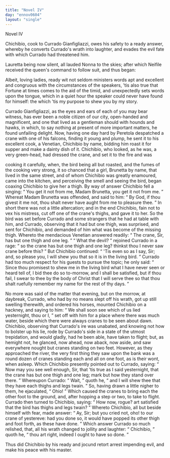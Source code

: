 ```yaml
---
title: "Novel IV"
day: "ennov0604"
layout: "single"
---
```

<html>
 <head>
 </head>
 <body>
  <div id="nov0604" type="novella" who="neifile">
   <head>
    Novel IV
   </head>
   <argument>
    <p>
     <milestone id="p06040001"/>
     <!--(i)-->
     Chichibio, cook to Currado Gianfigliazzi, owes his
	safety to a ready answer, whereby he converts Currado's wrath into laughter, and evades
	the evil fate with which Currado had threatened him.
     <!--(/i)-->
    </p>
   </argument>
   <div3 type="commentary" who="author">
    <p>
     <milestone id="p06040002"/>
     <!--(sc)-->
     Lauretta
     <!--(/sc)-->
     being now silent, all lauded Nonna to
	the skies; after which Neifile received the queen's command to follow suit, and thus
	began:
    </p>
   </div3>
   <div3 type="commentary" who="neifile">
    <p>
     <milestone id="p06040003"/>
     Albeit, loving ladies, ready wit not seldom ministers words apt and
	excellent and congruous with the circumstances of the speakers, 'tis also true that
	Fortune at times comes to the aid of the timid, and unexpectedly sets words upon the
	tongue, which in a quiet hour the speaker could never have found for himself: the which
	'tis my purpose to shew you by my story.
    </p>
   </div3>
   <p>
    <milestone id="p06040004"/>
    Currado Gianfigliazzi, as the eyes and ears of each of you
may
 bear witness, has ever been a noble citizen of our city, open-handed
and magnificent, and one that lived as a gentleman should with
 hounds and
hawks, in which, to say nothing at present of more
 important matters, he
found unfailing delight.
    <milestone id="p06040005"/>
    Now, having one
 day hard by Peretola despatched a
crane with one of his falcons,
 finding it young and plump, he sent it to
his excellent cook, a
 Venetian, Chichibio by name, bidding him roast it
for supper and
 make a dainty dish of it.
    <milestone id="p06040006"/>
    Chichibio, who looked, as he was,
a
 very green-head, had dressed the crane, and set it to the fire and was

cooking it carefully,
    <milestone id="p06040007"/>
    when, the bird being all but roasted, and the
 fumes
of the cooking very strong, it so chanced that a girl, Brunetta
 by name,
that lived in the same street, and of whom Chichibio was
 greatly
enamoured, came into the kitchen, and perceiving the smell
    <pb n="83"/>
    and
seeing the bird, began coaxing Chichibio to give her a thigh.
    <milestone id="p06040008"/>
    By way of
answer Chichibio fell a singing:
    <q direct="unspecified">
     You get it not from
 me, Madam
Brunetta, you get it not from me.
    </q>
    <milestone id="p06040009"/>
    Whereat Madam
 Brunetta was offended,
and said to him:
    <q direct="unspecified">
     By God, if thou givest
 it me not, thou shalt never
have aught from me to pleasure thee.
    </q>
    In short there was not a little
altercation; and in the end Chichibio,
 fain not to vex his mistress, cut
off one of the crane's thighs, and
 gave it to her.
    <milestone id="p06040010"/>
    So the bird was set
before Currado and some strangers
 that he had at table with him, and
Currado, observing that it had but
 one thigh, was surprised, and sent for
Chichibio, and demanded of
 him what was become of the missing thigh.
Whereto the mendacious
 Venetian answered readily:
    <q direct="unspecified">
     The crane, Sir, has
but one thigh and
 one leg.
    </q>
    <milestone id="p06040011"/>
    <q direct="unspecified">
     What the devil?
    </q>
    rejoined Currado in
a rage:
    <q direct="unspecified">
     so the
 crane has but one thigh and one leg? thinkst thou I
never saw crane
 before this?
    </q>
    <milestone id="p06040012"/>
    But Chichibio continued:
    <q direct="unspecified">
     'Tis even so
as I say,
 Sir; and, so please you, I will shew you that so it is in the
living
 bird.
    </q>
    <milestone id="p06040013"/>
    Currado had too much respect for his guests to pursue
the
 topic; he only said:
    <q direct="unspecified">
     Since thou promisest to shew me in the
 living
bird what I have never seen or heard tell of, I bid thee do so
 to-morrow,
and I shall be satisfied, but if thou fail, I swear to thee
 by the body of
Christ that I will serve thee so that thou shalt ruefully
 remember my name
for the rest of thy days.
    </q>
   </p>
   <p>
    <milestone id="p06040014"/>
    No more was said of the matter that
evening, but on the morrow,
 at daybreak, Currado, who had by no means
slept off his wrath, got
 up still swelling therewith, and ordered his
horses, mounted Chichibio
 on a hackney, and saying to him:
    <q direct="unspecified">
     We shall
soon see which of us
 lied yesternight, thou or I,
    </q>
    set off with him for
a place where there
 was much water, beside which there were always cranes
to be seen
 about dawn.
    <milestone id="p06040015"/>
    Chichibio, observing that Currado's ire was
unabated,
 and knowing not how to bolster up his lie, rode by Currado's
side
 in a state of the utmost trepidation, and would gladly, had he been
able, have taken to flight; but, as hemight not, he glanced, now
 ahead,
now aback, now aside, and saw everywhere nought but cranes
 standing on two
feet.
    <milestone id="p06040016"/>
    However, as they approached the river, the
 very first thing they saw
upon the bank was a round dozen of cranes
 standing each and all on one
foot, as is their wont, when asleep.
 Which Chichibio presently pointed out
to Currado, saying:
    <q direct="unspecified">
     Now
 may you see well enough, Sir, that 'tis true as
I said yesternight, that
     <pb n="84"/>
     the crane has but one thigh and one
leg; mark but how they stand
 over there.
    </q>
    <milestone id="p06040017"/>
    Whereupon Currado:
    <q direct="unspecified">
     Wait,
    </q>
    quoth he,
    <q direct="unspecified">
     and I
 will shew thee that they have each thighs
and legs twain.
    </q>
    So,
 having drawn a little nigher to them, he
ejaculated,
    <q direct="unspecified">
     Ohio!
    </q>
    Which
 caused the cranes to bring each the other
foot to the ground, and,
 after hopping a step or two, to take to flight.
Currado then turned
 to Chichibio, saying:
    <q direct="unspecified">
     How now, rogue? art satisfied
that the
 bird has thighs and legs twain?
    </q>
    <milestone id="p06040018"/>
    Whereto Chichibio, all but
beside
 himself with fear, made answer:
    <q direct="unspecified">
     Ay, Sir; but you cried not,
oho! to our crane of yestereve: had you done so, it would have
 popped its
other thigh and foot forth, as these have done.
    </q>
    <milestone id="p06040019"/>
    Which
 answer Currado
so much relished, that, all his wrath changed to jollity
 and laughter:
    <q direct="unspecified">
     Chichibio,
    </q>
    quoth he,
    <q direct="unspecified">
     thou art right, indeed I
 ought to have so
done.
    </q>
   </p>
   <p>
    <milestone id="p06040020"/>
    Thus did Chichibio by his ready and jocund retort arrest
impending
 evil, and make his peace with his master.
   </p>
  </div>
 </body>
</html>